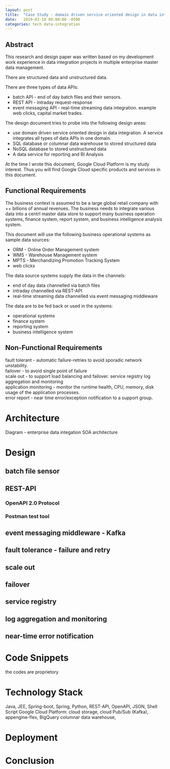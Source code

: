 ```yaml
---
layout: post
title:  "Case Study - domain driven service oriented design in data integration"
date:   2019-03-10 00:00:00 -0500
categories: tech data-integration
---
```


## Abstract  

This research and design paper was written based on my development work experience in data integration projects in multiple enterprise master data management.  

There are structured data and unstructured data.

There are three types of data APIs:
- batch API - end of day batch files and their sensors.
- REST API - intraday request-response
- event messaging API - real-time streaming data integration. example web clicks, capital market trades.

The design document tries to probe into the following design areas:
- use domain driven service oriented design in data integration. A service integrates all types of data APIs in one domain.
- SQL database or columnar data warehouse to stored structured data
- NoSQL database to stored unstructured data
- A data service for reporting and BI Analysis

At the time I wrote this document, Google Cloud Platform is my study interest. Thus you will find Google Cloud specific products and services in this document.


## Functional Requirements

The business context is assumed to be a large global retail company with ++ billions of annual revenues. The business needs to integrate various data into a centrl master data store to support many business operation systems, finance system, report system, and business intelligence analysis system.

This document will use the following business operational systems as sample data sources:
- ORM - Online Order Management system
- WMS - Warehouse Management system
- MPTS - Merchandizing Promotion Tracking System
- web clicks

The data source systems supply the data in the channels:
- end of day data channelled via batch files
- intraday channelled via REST-API
- real-time streaming data channelled via event messaging middleware


The data are to be fed back or used in the systems:
- operational systems
- finance system
- reporting system
- business intelligence system


## Non-Functional Requirements

fault tolerant - automatic failure-retries to avoid sporadic network unstability.   
failover - to avoid single point of failure  
scale out - to support load balancing and failover.
service registry
log aggregation and monitoring     
application monitoring - monitor the runtime health, CPU, memory, disk usage of the application processes.    
error report - near time error/exception notification to a support group.   


# Architecture

Diagram - enterprise data integation SOA architecture

# Design

## batch file sensor 

## REST-API 
### OpenAPI 2.0 Protocol

### Postman test tool

## event messaging middleware - Kafka

## fault tolerance - failure and retry

## scale out

## failover

## service registry

## log aggregation and monitoring

## near-time error notification



# Code Snippets

the codes are proprietory

# Technology Stack
Java, JEE, Spring-boot, Spring, Python, REST-API, OpenAPI, JSON, Shell Script
Google Cloud Platform: cloud storage, cloud Pub/Sub (Kafka), appengine-flex, BigQuery columnar data warehouse, 

# Deployment

# Conclusion


